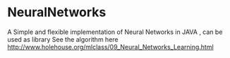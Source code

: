 # NeuralNetworks
A Simple and flexible implementation of Neural Networks in JAVA , can be used as library
See the algorithm here http://www.holehouse.org/mlclass/09_Neural_Networks_Learning.html
